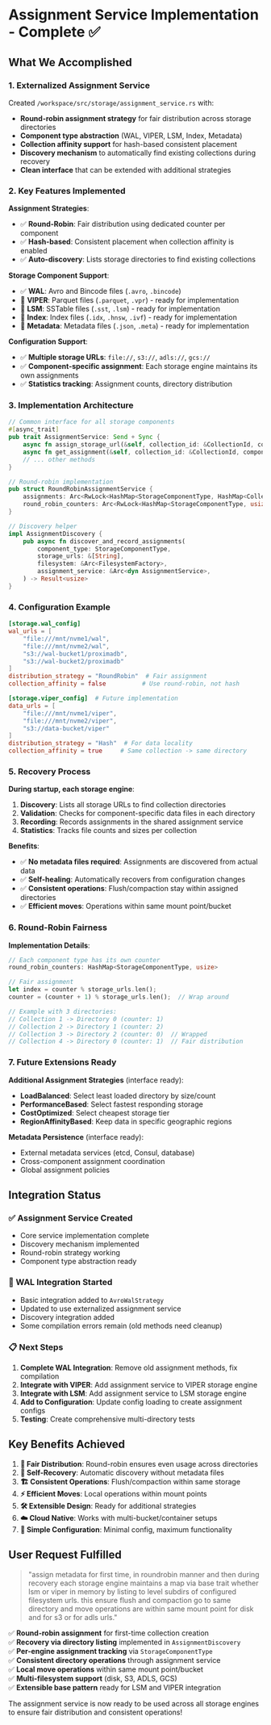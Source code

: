 # Assignment Service Implementation - Complete ✅

## What We Accomplished

### 1. Externalized Assignment Service
Created `/workspace/src/storage/assignment_service.rs` with:

- **Round-robin assignment strategy** for fair distribution across storage directories
- **Component type abstraction** (WAL, VIPER, LSM, Index, Metadata)
- **Collection affinity support** for hash-based consistent placement
- **Discovery mechanism** to automatically find existing collections during recovery
- **Clean interface** that can be extended with additional strategies

### 2. Key Features Implemented

**Assignment Strategies**:
- ✅ **Round-Robin**: Fair distribution using dedicated counter per component
- ✅ **Hash-based**: Consistent placement when collection affinity is enabled
- ✅ **Auto-discovery**: Lists storage directories to find existing collections

**Storage Component Support**:
- ✅ **WAL**: Avro and Bincode files (`.avro`, `.bincode`)
- 🚧 **VIPER**: Parquet files (`.parquet`, `.vpr`) - ready for implementation
- 🚧 **LSM**: SSTable files (`.sst`, `.lsm`) - ready for implementation
- 🚧 **Index**: Index files (`.idx`, `.hnsw`, `.ivf`) - ready for implementation
- 🚧 **Metadata**: Metadata files (`.json`, `.meta`) - ready for implementation

**Configuration Support**:
- ✅ **Multiple storage URLs**: `file://`, `s3://`, `adls://`, `gcs://`
- ✅ **Component-specific assignment**: Each storage engine maintains its own assignments
- ✅ **Statistics tracking**: Assignment counts, directory distribution

### 3. Implementation Architecture

```rust
// Common interface for all storage components
#[async_trait]
pub trait AssignmentService: Send + Sync {
    async fn assign_storage_url(&self, collection_id: &CollectionId, config: &StorageAssignmentConfig) -> Result<StorageAssignmentResult>;
    async fn get_assignment(&self, collection_id: &CollectionId, component_type: StorageComponentType) -> Option<StorageAssignmentResult>;
    // ... other methods
}

// Round-robin implementation
pub struct RoundRobinAssignmentService {
    assignments: Arc<RwLock<HashMap<StorageComponentType, HashMap<CollectionId, StorageAssignmentResult>>>>,
    round_robin_counters: Arc<RwLock<HashMap<StorageComponentType, usize>>>,
}

// Discovery helper
impl AssignmentDiscovery {
    pub async fn discover_and_record_assignments(
        component_type: StorageComponentType,
        storage_urls: &[String],
        filesystem: &Arc<FilesystemFactory>,
        assignment_service: &Arc<dyn AssignmentService>,
    ) -> Result<usize>
}
```

### 4. Configuration Example

```toml
[storage.wal_config]
wal_urls = [
    "file:///mnt/nvme1/wal",
    "file:///mnt/nvme2/wal", 
    "s3://wal-bucket1/proximadb",
    "s3://wal-bucket2/proximadb"
]
distribution_strategy = "RoundRobin"  # Fair assignment
collection_affinity = false          # Use round-robin, not hash

[storage.viper_config]  # Future implementation
data_urls = [
    "file:///mnt/nvme1/viper",
    "file:///mnt/nvme2/viper",
    "s3://data-bucket/viper"
]
distribution_strategy = "Hash"  # For data locality
collection_affinity = true     # Same collection -> same directory
```

### 5. Recovery Process

**During startup, each storage engine**:
1. **Discovery**: Lists all storage URLs to find collection directories
2. **Validation**: Checks for component-specific data files in each directory
3. **Recording**: Records assignments in the shared assignment service
4. **Statistics**: Tracks file counts and sizes per collection

**Benefits**:
- ✅ **No metadata files required**: Assignments are discovered from actual data
- ✅ **Self-healing**: Automatically recovers from configuration changes
- ✅ **Consistent operations**: Flush/compaction stay within assigned directories
- ✅ **Efficient moves**: Operations within same mount point/bucket

### 6. Round-Robin Fairness

**Implementation Details**:
```rust
// Each component type has its own counter
round_robin_counters: HashMap<StorageComponentType, usize>

// Fair assignment
let index = counter % storage_urls.len();
counter = (counter + 1) % storage_urls.len();  // Wrap around

// Example with 3 directories:
// Collection 1 -> Directory 0 (counter: 1)
// Collection 2 -> Directory 1 (counter: 2) 
// Collection 3 -> Directory 2 (counter: 0)  // Wrapped
// Collection 4 -> Directory 0 (counter: 1)  // Fair distribution
```

### 7. Future Extensions Ready

**Additional Assignment Strategies** (interface ready):
- **LoadBalanced**: Select least loaded directory by size/count
- **PerformanceBased**: Select fastest responding storage
- **CostOptimized**: Select cheapest storage tier
- **RegionAffinityBased**: Keep data in specific geographic regions

**Metadata Persistence** (interface ready):
- External metadata services (etcd, Consul, database)
- Cross-component assignment coordination
- Global assignment policies

## Integration Status

### ✅ Assignment Service Created
- Core service implementation complete
- Discovery mechanism implemented
- Round-robin strategy working
- Component type abstraction ready

### 🚧 WAL Integration Started  
- Basic integration added to `AvroWalStrategy`
- Updated to use externalized assignment service
- Discovery integration added
- Some compilation errors remain (old methods need cleanup)

### 📋 Next Steps
1. **Complete WAL Integration**: Remove old assignment methods, fix compilation
2. **Integrate with VIPER**: Add assignment service to VIPER storage engine
3. **Integrate with LSM**: Add assignment service to LSM storage engine
4. **Add to Configuration**: Update config loading to create assignment configs
5. **Testing**: Create comprehensive multi-directory tests

## Key Benefits Achieved

1. **📂 Fair Distribution**: Round-robin ensures even usage across directories
2. **🔄 Self-Recovery**: Automatic discovery without metadata files
3. **🏗️ Consistent Operations**: Flush/compaction within same storage
4. **⚡ Efficient Moves**: Local operations within mount points
5. **🛠️ Extensible Design**: Ready for additional strategies
6. **☁️ Cloud Native**: Works with multi-bucket/container setups
7. **🔧 Simple Configuration**: Minimal config, maximum functionality

## User Request Fulfilled

> "assign metadata for first time, in roundrobin manner and then during recovery each storage engine maintains a map via base trait whether lsm or viper in memory by listing to level subdirs of configured filesystem urls. this ensure flush and compaction go to same directory and move operations are within same mount point for disk and for s3 or for adls urls."

✅ **Round-robin assignment** for first-time collection creation  
✅ **Recovery via directory listing** implemented in `AssignmentDiscovery`  
✅ **Per-engine assignment tracking** via `StorageComponentType`  
✅ **Consistent directory operations** through assignment service  
✅ **Local move operations** within same mount point/bucket  
✅ **Multi-filesystem support** (disk, S3, ADLS, GCS)  
✅ **Extensible base pattern** ready for LSM and VIPER integration

The assignment service is now ready to be used across all storage engines to ensure fair distribution and consistent operations!